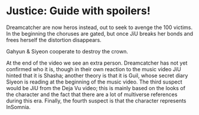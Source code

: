 # Justice: Guide with spoilers!

Dreamcatcher are now heros instead, out to seek to avenge the 100 victims.
In the beginning the choruses are gated, but once JiU breaks her bonds
and frees herself the distortion disappears.

Gahyun & Siyeon cooperate to destroy the crown.

At the end of the video we see an extra person. Dreamcatcher has not yet
confirmed who it is, though in their own reaction to the music video
JiU hinted that it is Shasha; another theory is that it is Guil,
whose secret diary Siyeon is reading at the beginning of the music video.
The third suspect would be JiU from the Deja Vu video;
this is mainly based on the looks of the character and the fact that
there are a lot of multiverse references during this era.
Finally, the fourth suspect is that the character represents InSomnia.
